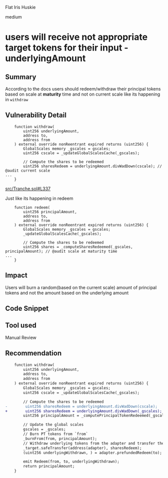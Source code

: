 Flat Iris Huskie

medium

# users will receive not appropriate target tokens for their input - underlyingAmount

## Summary
According to the docs users should redeem/withdraw their principal tokens based on scale at **maturity** time and not on current scale like its happening in `withdraw`
## Vulnerability Detail
```solidity
    function withdraw(
        uint256 underlyingAmount,
        address to,
        address from
    ) external override nonReentrant expired returns (uint256) {
        GlobalScales memory _gscales = gscales;
        uint256 cscale = _updateGlobalScalesCache(_gscales);

        // Compute the shares to be redeemed
        uint256 sharesRedeem = underlyingAmount.divWadDown(cscale); // @audit current scale
...
    }
```
[src/Tranche.sol#L337](https://github.com/sherlock-audit/2024-01-napier/blob/3ba0b38b63a2658bcb1596a1f0fee13c46176301/napier-v1/src/Tranche.sol#L337)

Just like its happening in redeem
```solidity
    function redeem(
        uint256 principalAmount,
        address to,
        address from
    ) external override nonReentrant expired returns (uint256) {
        GlobalScales memory _gscales = gscales;
        _updateGlobalScalesCache(_gscales);

        // Compute the shares to be redeemed
        uint256 shares = _computeSharesRedeemed(_gscales, principalAmount); // @audit scale at maturity time
...
    }

```
## Impact
Users will burn a random(based on the current scale) amount of principal tokens and not the amount based on the underlying amount  
## Code Snippet

## Tool used

Manual Review

## Recommendation
```diff
    function withdraw(
        uint256 underlyingAmount,
        address to,
        address from
    ) external override nonReentrant expired returns (uint256) {
        GlobalScales memory _gscales = gscales;
        uint256 cscale = _updateGlobalScalesCache(_gscales);

        // Compute the shares to be redeemed
-        uint256 sharesRedeem = underlyingAmount.divWadDown(cscale);
+        uint256 sharesRedeem = underlyingAmount.divWadDown(_gscales);
        uint256 principalAmount = _computePrincipalTokenRedeemed(_gscales, sharesRedeem);

        // Update the global scales
        gscales = _gscales;
        // Burn PT tokens from `from`
        _burnFrom(from, principalAmount);
        // Withdraw underlying tokens from the adapter and transfer them to `to`
        _target.safeTransfer(address(adapter), sharesRedeem);
        (uint256 underlyingWithdrawn, ) = adapter.prefundedRedeem(to);

        emit Redeem(from, to, underlyingWithdrawn);
        return principalAmount;
    }
```
